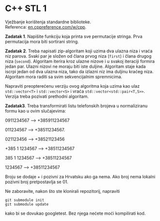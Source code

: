 # C++  STL 1

Vježbanje korištenja standardne biblioteke.    
Referenca: [en.cppreference.com/w/cpp](http://en.cppreference.com/w/cpp).


**Zadatak 1**. Napišite funkciju koja printa sve permutacije stringa.
Prva permutacija mora biti sortirani string.


**Zadatak 2**. Treba napisati zip-algoritam koji uzima dva ulazna niza i vraća niz parova. 
Svaki par je složen od člana
prvog niza (`first`) i člana drugog niza (`second`). Algoritam iterira kroz ulazne nizove i 
u svakoj iteraciji formira jedan par. Ulazni nizovi ne moraju biti iste duljine. Algoritam staje
kada iscrpi jedan od dva ulazna niza, tako da izlazni niz ima duljinu
kraćeg niza.   Algoritam mora raditi sa svim sekvencijalnim spremnicima.

Napraviti preopterećenu verziju ovog algoritma koja uzima kao ulaz
`std::vector<T>` i `std::vector<S>`  i vraća
`std::vector<std::pair<T,S>>`. Verzija treba pozivati prethodni
algoritam.  

**Zadatak3**. Treba transformirati listu telefonskih brojeva u normaliziranu formu
kao u ovim slučajevima:

 0911234567 --> +385911234567

 011234567   --> +38511234567.

 021123456   --> +38521123456

 +385 1 1234567 --> +38511234567

 385 1 1234567 --> +38511234567

1234567 --> +38511234567


Broju se dodaje + i pozivni za Hrvatsku ako ga nema. Ako broj nema lokalni pozivni
broj pretpostavlja se 01.  


Ne zaboravite, nakon što ste klonirali repozitorij, napraviti
```
git submodule init
git submodule update 
```
kako bi se dovukao googletest. Bez njega nećete moći kompilirati kod. 


